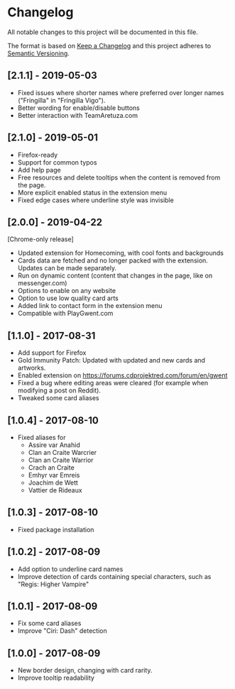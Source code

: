# Changelog

All notable changes to this project will be documented in this file.

The format is based on [Keep a Changelog](http://keepachangelog.com/en/1.0.0/)
and this project adheres to [Semantic Versioning](http://semver.org/spec/v2.0.0.html).

## [2.1.1] - 2019-05-03

- Fixed issues where shorter names where preferred over longer names ("Fringilla" in "Fringilla Vigo").
- Better wording for enable/disable buttons
- Better interaction with TeamAretuza.com

## [2.1.0] - 2019-05-01

- Firefox-ready
- Support for common typos
- Add help page
- Free resources and delete tooltips when the content is removed from the page.
- More explicit enabled status in the extension menu
- Fixed edge cases where underline style was invisible


## [2.0.0] - 2019-04-22

[Chrome-only release]

- Updated extension for Homecoming, with cool fonts and backgrounds
- Cards data are fetched and no longer packed with the extension. Updates can be made separately.
- Run on dynamic content (content that changes in the page, like on messenger.com)
- Options to enable on any website
- Option to use low quality card arts
- Added link to contact form in the extension menu
- Compatible with PlayGwent.com


## [1.1.0] - 2017-08-31

- Add support for Firefox
- Gold Immunity Patch: Updated with updated and new cards and artworks.
- Enabled extension on https://forums.cdprojektred.com/forum/en/gwent
- Fixed a bug where editing areas were cleared (for example when modifying a post on Reddit).
- Tweaked some card aliases

## [1.0.4] - 2017-08-10

- Fixed aliases for
  - Assire var Anahid
  - Clan an Craite Warcrier
  - Clan an Craite Warrior
  - Crach an Craite
  - Emhyr var Emreis
  - Joachim de Wett
  - Vattier de Rideaux


## [1.0.3] - 2017-08-10

- Fixed package installation

## [1.0.2] - 2017-08-09

- Add option to underline card names
- Improve detection of cards containing special characters, such as "Regis: Higher Vampire"

## [1.0.1] - 2017-08-09

- Fix some card aliases
- Improve "Ciri: Dash" detection

## [1.0.0] - 2017-08-09

- New border design, changing with card rarity.
- Improve tooltip readability
